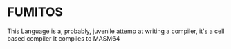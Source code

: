 # FUMITOS
This Language is a, probably, juvenile attemp at writing a compiler, it's a cell based compiler 
It compiles to MASM64
